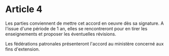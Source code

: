 # Article 4

  
 Les parties conviennent de mettre cet accord en oeuvre dès sa signature. A l'issue d'une période de 1 an, elles se rencontreront pour en tirer les enseignements et proposer les éventuelles révisions.  
  
 Les fédérations patronales présenteront l'accord au ministère concerné aux fins d'extension.  
